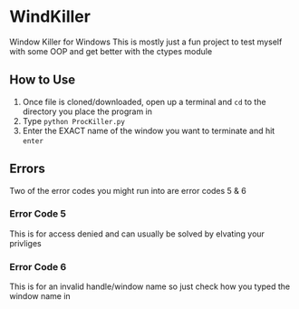 # WindKiller
Window Killer for Windows
This is mostly just a fun project to test myself with some OOP and get better with the ctypes module

## How to Use
1. Once file is cloned/downloaded, open up a terminal and `cd` to the directory you place the program in
2. Type `python ProcKiller.py`
3. Enter the EXACT name of the window you want to terminate and hit `enter`

## Errors
Two of the error codes you might run into are error codes 5 & 6

### Error Code 5
This is for access denied and can usually be solved by elvating your privliges

### Error Code 6
This is for an invalid handle/window name so just check how you typed the window name in
